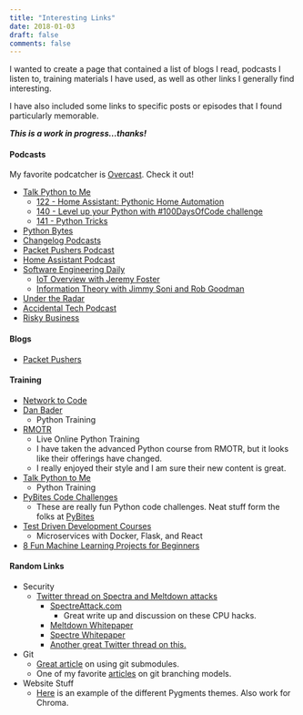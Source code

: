 ```yaml
---
title: "Interesting Links"
date: 2018-01-03
draft: false
comments: false
---
```


I wanted to create a page that contained a list of blogs I read, podcasts I listen to, training materials I have used, as well as other links I generally find interesting.

I have also included some links to specific posts or episodes that I found particularly memorable.

_***This is a work in progress...thanks!***_

#### Podcasts

My favorite podcatcher is [Overcast](https://overcast.fm).  Check it out!

* [Talk Python to Me](https://talkpython.fm)
    * [122 - Home Assistant: Pythonic Home Automation](https://talkpython.fm/episodes/show/122/home-assistant-pythonic-home-automation)
    * [140 - Level up your Python with #100DaysOfCode challenge](https://talkpython.fm/episodes/show/140/level-up-your-python-with-100daysofcode-challenge)
    * [141 - Python Tricks](https://talkpython.fm/episodes/show/141/python-tricks)
* [Python Bytes](https://pythonbytes.fm)
* [Changelog Podcasts](https://changelog.com)
* [Packet Pushers Podcast](http://packetpushers.net)
* [Home Assistant Podcast](https://hasspodcast.io)
* [Software Engineering Daily](https://softwareengineeringdaily.com)
    * [IoT Overview with Jeremy Foster](https://softwareengineeringdaily.com/2017/08/08/iot-overview-with-jeremy-foster/)
    * [Information Theory with Jimmy Soni and Rob Goodman](https://softwareengineeringdaily.com/2017/09/04/information-theory-with-jimmy-soni-and-rob-goodman/)
* [Under the Radar](https://www.relay.fm/radar)
* [Accidental Tech Podcast](http://atp.fm)
* [Risky Business](http://risky.biz)

#### Blogs

* [Packet Pushers](http://packetpushers.net/blog/)

#### Training

* [Network to Code](http://networktocode.com)
* [Dan Bader](https://training.dbader.org)
    * Python Training
* [RMOTR](https://rmotr.com)
    * Live Online Python Training
    * I have taken the advanced Python course from RMOTR, but it looks like their offerings have changed.
    * I really enjoyed their style and I am sure their new content is great.
* [Talk Python to Me](https://training.talkpython.fm)
    *  Python Training
* [PyBites Code Challenges](https://codechalleng.es)
    * These are really fun Python code challenges.  Neat stuff form the folks at [PyBites](https://pybit.es)
* [Test Driven Development Courses](https://testdriven.io)
    * Microservices with Docker, Flask, and React
* [8 Fun Machine Learning Projects for Beginners](https://elitedatascience.com/machine-learning-projects-for-beginners)

#### Random Links

* Security
    * [Twitter thread on Spectra and Meltdown attacks](https://twitter.com/pjf/status/948734009701380096)
        * [SpectreAttack.com](https://spectreattack.com/)
            * Great write up and discussion on these CPU hacks. 
        * [Meltdown Whitepaper](https://meltdownattack.com/meltdown.pdf)
        * [Spectre Whitepaper](https://spectreattack.com/spectre.pdf)
        * [Another great Twitter thread on this.](https://twitter.com/securelyfitz/status/949004862968143873)
* Git
    * [Great article](http://dan.mccloy.info/2015/06/11/Git-submodules/) on using git submodules.
    * One of my favorite [articles](http://nvie.com/posts/a-successful-git-branching-model/) on git branching models.
* Website Stuff
    * [Here](https://help.farbox.com/pygments.html) is an example of the different Pygments themes.  Also work for Chroma.

